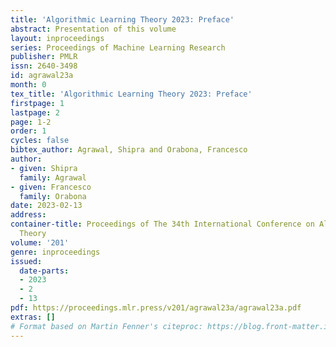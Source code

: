 ```yaml
---
title: 'Algorithmic Learning Theory 2023: Preface'
abstract: Presentation of this volume
layout: inproceedings
series: Proceedings of Machine Learning Research
publisher: PMLR
issn: 2640-3498
id: agrawal23a
month: 0
tex_title: 'Algorithmic Learning Theory 2023: Preface'
firstpage: 1
lastpage: 2
page: 1-2
order: 1
cycles: false
bibtex_author: Agrawal, Shipra and Orabona, Francesco
author:
- given: Shipra
  family: Agrawal
- given: Francesco
  family: Orabona
date: 2023-02-13
address:
container-title: Proceedings of The 34th International Conference on Algorithmic Learning
  Theory
volume: '201'
genre: inproceedings
issued:
  date-parts:
  - 2023
  - 2
  - 13
pdf: https://proceedings.mlr.press/v201/agrawal23a/agrawal23a.pdf
extras: []
# Format based on Martin Fenner's citeproc: https://blog.front-matter.io/posts/citeproc-yaml-for-bibliographies/
---
```

